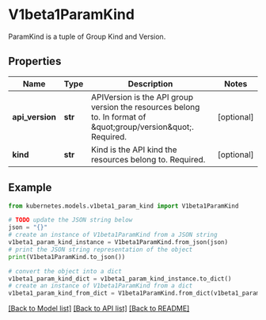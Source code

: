 # V1beta1ParamKind

ParamKind is a tuple of Group Kind and Version.

## Properties

Name | Type | Description | Notes
------------ | ------------- | ------------- | -------------
**api_version** | **str** | APIVersion is the API group version the resources belong to. In format of \&quot;group/version\&quot;. Required. | [optional] 
**kind** | **str** | Kind is the API kind the resources belong to. Required. | [optional] 

## Example

```python
from kubernetes.models.v1beta1_param_kind import V1beta1ParamKind

# TODO update the JSON string below
json = "{}"
# create an instance of V1beta1ParamKind from a JSON string
v1beta1_param_kind_instance = V1beta1ParamKind.from_json(json)
# print the JSON string representation of the object
print(V1beta1ParamKind.to_json())

# convert the object into a dict
v1beta1_param_kind_dict = v1beta1_param_kind_instance.to_dict()
# create an instance of V1beta1ParamKind from a dict
v1beta1_param_kind_from_dict = V1beta1ParamKind.from_dict(v1beta1_param_kind_dict)
```
[[Back to Model list]](../README.md#documentation-for-models) [[Back to API list]](../README.md#documentation-for-api-endpoints) [[Back to README]](../README.md)


